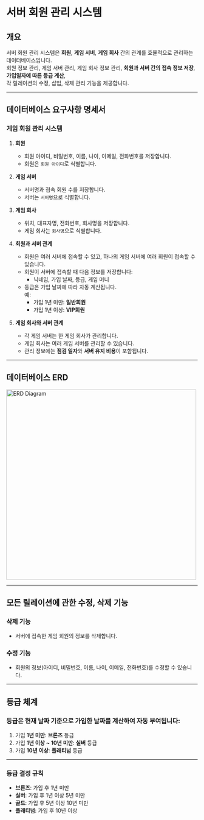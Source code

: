 # 서버 회원 관리 시스템

## 개요
서버 회원 관리 시스템은 **회원**, **게임 서버**, **게임 회사** 간의 관계를 효율적으로 관리하는 데이터베이스입니다.  
회원 정보 관리, 게임 서버 관리, 게임 회사 정보 관리, **회원과 서버 간의 접속 정보 저장**, **가입일자에 따른 등급 계산**,  
각 릴레이션의 수정, 삽입, 삭제 관리 기능을 제공합니다.

---

## 데이터베이스 요구사항 명세서

### 게임 회원 관리 시스템

1. **회원**
   - 회원 아이디, 비밀번호, 이름, 나이, 이메일, 전화번호를 저장합니다.
   - 회원은 `회원 아이디`로 식별합니다.

2. **게임 서버**
   - 서버명과 접속 회원 수를 저장합니다.
   - 서버는 `서버명`으로 식별합니다.

3. **게임 회사**
   - 위치, 대표자명, 전화번호, 회사명을 저장합니다.
   - 게임 회사는 `회사명`으로 식별합니다.

4. **회원과 서버 관계**
   - 회원은 여러 서버에 접속할 수 있고, 하나의 게임 서버에 여러 회원이 접속할 수 있습니다.
   - 회원이 서버에 접속할 때 다음 정보를 저장합니다:
     - 닉네임, 가입 날짜, 등급, 게임 머니
   - 등급은 가입 날짜에 따라 자동 계산됩니다.  
     예: 
     - 가입 1년 미만: **일반회원**
     - 가입 1년 이상: **VIP회원**

5. **게임 회사와 서버 관계**
   - 각 게임 서버는 한 게임 회사가 관리합니다.
   - 게임 회사는 여러 게임 서버를 관리할 수 있습니다.
   - 관리 정보에는 **점검 일자**와 **서버 유지 비용**이 포함됩니다.

---

## 데이터베이스 ERD

<img src="https://github.com/user-attachments/assets/efd0d412-b963-4b3f-99f6-65aca3f1f76b" alt="ERD Diagram" width="500" />

---

## 모든 릴레이션에 관한 수정, 삭제 기능

### **삭제 기능**
- 서버에 접속한 게임 회원의 정보를 삭제합니다.

### **수정 기능**
- 회원의 정보(아이디, 비밀번호, 이름, 나이, 이메일, 전화번호)를 수정할 수 있습니다.

---

## 등급 체계

### 등급은 **현재 날짜 기준**으로 가입한 날짜를 계산하여 자동 부여됩니다:
1. 가입 **1년 미만**: **브론즈** 등급
2. 가입 **1년 이상 ~ 10년 미만**: **실버** 등급
3. 가입 **10년 이상**: **플래티넘** 등급

---

### 등급 결정 규칙
- **브론즈**: 가입 후 1년 미만
- **실버**: 가입 후 1년 이상 5년 미만
- **골드**: 가입 후 5년 이상 10년 미만
- **플래티넘**: 가입 후 10년 이상
